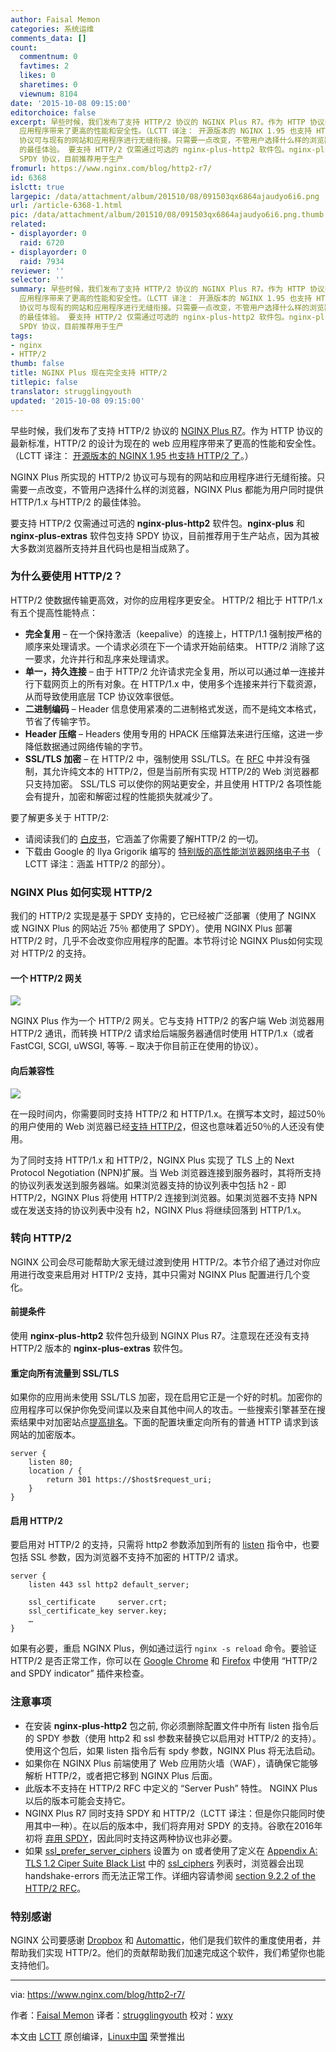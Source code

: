 ```yaml
---
author: Faisal Memon
categories: 系统运维
comments_data: []
count:
  commentnum: 0
  favtimes: 2
  likes: 0
  sharetimes: 0
  viewnum: 8104
date: '2015-10-08 09:15:00'
editorchoice: false
excerpt: 早些时候，我们发布了支持 HTTP/2 协议的 NGINX Plus R7。作为 HTTP 协议的最新标准，HTTP/2 的设计为现在的 web
  应用程序带来了更高的性能和安全性。（LCTT 译注： 开源版本的 NGINX 1.95 也支持 HTTP/2 了。） NGINX Plus 所实现的 HTTP/2
  协议可与现有的网站和应用程序进行无缝衔接。只需要一点改变，不管用户选择什么样的浏览器，NGINX Plus 都能为用户同时提供 HTTP/1.x 与HTTP/2
  的最佳体验。 要支持 HTTP/2 仅需通过可选的 nginx‑plus‑http2 软件包。nginx‑plus 和 nginx‑plus‑extras 软件包支持
  SPDY 协议，目前推荐用于生产
fromurl: https://www.nginx.com/blog/http2-r7/
id: 6368
islctt: true
largepic: /data/attachment/album/201510/08/091503qx6864ajaudyo6i6.png
url: /article-6368-1.html
pic: /data/attachment/album/201510/08/091503qx6864ajaudyo6i6.png.thumb.jpg
related:
- displayorder: 0
  raid: 6720
- displayorder: 0
  raid: 7934
reviewer: ''
selector: ''
summary: 早些时候，我们发布了支持 HTTP/2 协议的 NGINX Plus R7。作为 HTTP 协议的最新标准，HTTP/2 的设计为现在的 web
  应用程序带来了更高的性能和安全性。（LCTT 译注： 开源版本的 NGINX 1.95 也支持 HTTP/2 了。） NGINX Plus 所实现的 HTTP/2
  协议可与现有的网站和应用程序进行无缝衔接。只需要一点改变，不管用户选择什么样的浏览器，NGINX Plus 都能为用户同时提供 HTTP/1.x 与HTTP/2
  的最佳体验。 要支持 HTTP/2 仅需通过可选的 nginx‑plus‑http2 软件包。nginx‑plus 和 nginx‑plus‑extras 软件包支持
  SPDY 协议，目前推荐用于生产
tags:
- nginx
- HTTP/2
thumb: false
title: NGINX Plus 现在完全支持 HTTP/2
titlepic: false
translator: strugglingyouth
updated: '2015-10-08 09:15:00'
---
```


早些时候，我们发布了支持 HTTP/2 协议的 [NGINX Plus R7](https://www.nginx.com/blog/nginx-plus-r7-released/)。作为 HTTP 协议的最新标准，HTTP/2 的设计为现在的 web 应用程序带来了更高的性能和安全性。（LCTT 译注： [开源版本的 NGINX 1.95 也支持 HTTP/2 了](http://mailman.nginx.org/pipermail/nginx-announce/2015/000162.html)。）


NGINX Plus 所实现的 HTTP/2 协议可与现有的网站和应用程序进行无缝衔接。只需要一点改变，不管用户选择什么样的浏览器，NGINX Plus 都能为用户同时提供 HTTP/1.x 与HTTP/2 的最佳体验。


要支持 HTTP/2 仅需通过可选的 **nginx‑plus‑http2** 软件包。**nginx‑plus** 和 **nginx‑plus‑extras** 软件包支持 SPDY 协议，目前推荐用于生产站点，因为其被大多数浏览器所支持并且代码也是相当成熟了。


### 为什么要使用 HTTP/2？


HTTP/2 使数据传输更高效，对你的应用程序更安全。 HTTP/2 相比于 HTTP/1.x 有五个提高性能特点：


* **完全复用** – 在一个保持激活（keepalive）的连接上，HTTP/1.1 强制按严格的顺序来处理请求。一个请求必须在下一个请求开始前结束。 HTTP/2 消除了这一要求，允许并行和乱序来处理请求。
* **单一，持久连接** – 由于 HTTP/2 允许请求完全复用，所以可以通过单一连接并行下载网页上的所有对象。在 HTTP/1.x 中，使用多个连接来并行下载资源，从而导致使用底层 TCP 协议效率很低。
* **二进制编码** – Header 信息使用紧凑的二进制格式发送，而不是纯文本格式，节省了传输字节。
* **Header 压缩** – Headers 使用专用的 HPACK 压缩算法来进行压缩，这进一步降低数据通过网络传输的字节。
* **SSL/TLS 加密** – 在 HTTP/2 中，强制使用 SSL/TLS。在 [RFC](https://tools.ietf.org/html/rfc7540) 中并没有强制，其允许纯文本的 HTTP/2，但是当前所有实现 HTTP/2的 Web 浏览器都只支持加密。 SSL/TLS 可以使你的网站更安全，并且使用 HTTP/2 各项性能会有提升，加密和解密过程的性能损失就减少了。


要了解更多关于 HTTP/2:


* 请阅读我们的 [白皮书](https://www.nginx.com/wp-content/uploads/2015/09/NGINX_HTTP2_White_Paper_v4.pdf)，它涵盖了你需要了解HTTP/2 的一切。
* 下载由 Google 的 Ilya Grigorik 编写的 [特别版的高性能浏览器网络电子书](https://www.nginx.com/http2-ebook/) （ LCTT 译注：涵盖 HTTP/2 的部分）。


### NGINX Plus 如何实现 HTTP/2


我们的 HTTP/2 实现是基于 SPDY 支持的，它已经被广泛部署（使用了 NGINX 或 NGINX Plus 的网站近 75％ 都使用了 SPDY）。使用 NGINX Plus 部署 HTTP/2 时，几乎不会改变你应用程序的配置。本节将讨论 NGINX Plus如何实现对 HTTP/2 的支持。


#### 一个 HTTP/2 网关


![](/data/attachment/album/201510/08/091503qx6864ajaudyo6i6.png)


NGINX Plus 作为一个 HTTP/2 网关。它与支持 HTTP/2 的客户端 Web 浏览器用 HTTP/2 通讯，而转换 HTTP/2 请求给后端服务器通信时使用 HTTP/1.x（或者 FastCGI, SCGI, uWSGI, 等等. – 取决于你目前正在使用的协议）。


#### 向后兼容性


![](/data/attachment/album/201510/08/091504enuwwbbqaopwlwwk.png)


在一段时间内，你需要同时支持 HTTP/2 和 HTTP/1.x。在撰写本文时，超过50％的用户使用的 Web 浏览器已经[支持 HTTP/2](http://caniuse.com/#feat=http2)，但这也意味着近50％的人还没有使用。


为了同时支持 HTTP/1.x 和 HTTP/2，NGINX Plus 实现了 TLS 上的 Next Protocol Negotiation (NPN)扩展。当 Web 浏览器连接到服务器时，其将所支持的协议列表发送到服务器端。如果浏览器支持的协议列表中包括 h2 - 即 HTTP/2，NGINX Plus 将使用 HTTP/2 连接到浏览器。如果浏览器不支持 NPN 或在发送支持的协议列表中没有 h2，NGINX Plus 将继续回落到 HTTP/1.x。


### 转向 HTTP/2


NGINX 公司会尽可能帮助大家无缝过渡到使用 HTTP/2。本节介绍了通过对你应用进行改变来启用对 HTTP/2 支持，其中只需对 NGINX Plus 配置进行几个变化。


#### 前提条件


使用 **nginx‑plus‑http2** 软件包升级到 NGINX Plus R7。注意现在还没有支持 HTTP/2 版本的 **nginx‑plus‑extras** 软件包。


#### 重定向所有流量到 SSL/TLS


如果你的应用尚未使用 SSL/TLS 加密，现在启用它正是一个好的时机。加密你的应用程序可以保护你免受间谍以及来自其他中间人的攻击。一些搜索引擎甚至在搜索结果中对加密站点[提高排名](http://googlewebmastercentral.blogspot.co.uk/2014/08/https-as-ranking-signal.html)。下面的配置块重定向所有的普通 HTTP 请求到该网站的加密版本。



```
server {
    listen 80;
    location / {
        return 301 https://$host$request_uri;
    }
}

```

#### 启用 HTTP/2


要启用对 HTTP/2 的支持，只需将 http2 参数添加到所有的 [listen](http://nginx.org/en/docs/http/ngx_http_core_module.html#listen) 指令中，也要包括 SSL 参数，因为浏览器不支持不加密的 HTTP/2 请求。



```
server {
    listen 443 ssl http2 default_server;

    ssl_certificate     server.crt;
    ssl_certificate_key server.key;
    …
}

```

如果有必要，重启 NGINX Plus，例如通过运行 `nginx -s reload` 命令。要验证 HTTP/2 是否正常工作，你可以在 [Google Chrome](https://chrome.google.com/webstore/detail/http2-and-spdy-indicator/mpbpobfflnpcgagjijhmgnchggcjblin?hl=en) 和 [Firefox](https://addons.mozilla.org/en-us/firefox/addon/spdy-indicator/) 中使用 “HTTP/2 and SPDY indicator” 插件来检查。


### 注意事项


* 在安装 **nginx‑plus‑http2** 包之前, 你必须删除配置文件中所有 listen 指令后的 SPDY 参数（使用 http2 和 ssl 参数来替换它以启用对 HTTP/2 的支持）。使用这个包后，如果 listen 指令后有 spdy 参数，NGINX Plus 将无法启动。
* 如果你在 NGINX Plus 前端使用了 Web 应用防火墙（WAF），请确保它能够解析 HTTP/2，或者把它移到 NGINX Plus 后面。
* 此版本不支持在 HTTP/2 RFC 中定义的 “Server Push” 特性。 NGINX Plus 以后的版本可能会支持它。
* NGINX Plus R7 同时支持 SPDY 和 HTTP/2（LCTT 译注：但是你只能同时使用其中一种）。在以后的版本中，我们将弃用对 SPDY 的支持。谷歌在2016年初将 [弃用 SPDY](http://blog.chromium.org/2015/02/hello-http2-goodbye-spdy-http-is_9.html)，因此同时支持这两种协议也非必要。
* 如果 [ssl\_prefer\_server\_ciphers](http://nginx.org/en/docs/http/ngx_http_ssl_module.html#ssl_prefer_server_ciphers) 设置为 on 或者使用了定义在 [Appendix A: TLS 1.2 Ciper Suite Black List](https://tools.ietf.org/html/rfc7540#appendix-A) 中的 [ssl\_ciphers](http://nginx.org/en/docs/http/ngx_http_ssl_module.html#ssl_ciphers) 列表时，浏览器会出现 handshake-errors 而无法正常工作。详细内容请参阅 [section 9.2.2 of the HTTP/2 RFC](https://tools.ietf.org/html/rfc7540#section-9.2.2)。


### 特别感谢


NGINX 公司要感谢 [Dropbox](http://dropbox.com/) 和 [Automattic](http://automattic.com/)，他们是我们软件的重度使用者，并帮助我们实现 HTTP/2。他们的贡献帮助我们加速完成这个软件，我们希望你也能支持他们。


 




---


via: <https://www.nginx.com/blog/http2-r7/>


作者：[Faisal Memon](https://www.nginx.com/blog/author/fmemon/) 译者：[strugglingyouth](https://github.com/strugglingyouth) 校对：[wxy](https://github.com/wxy)


本文由 [LCTT](https://github.com/LCTT/TranslateProject) 原创编译，[Linux中国](https://linux.cn/) 荣誉推出